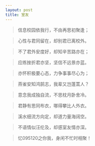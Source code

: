 ```yaml
---
layout: post
title: 室友
---
```


> 信息校园依我行，不由再思初聚逢；

> 心性与君同留在，却别君已离校外。

> 不了君外安度好，却知辛苦路亦在；

> 应练挫折君亦坚，坚信不远景亦蓝。

> 亦怀积极要心态，力争事事尽心为；

> 燕雀安知鸿鹄志，我辈又岂蓬蒿人？

> 意念我成独自流，不思枕月卧舍冷。

> 君静有思同布衣，哪得攀比人外衣。

> 溪水细流方向定，却道力量海阔空。

> 不语情似汪伦及，却感室友情亦深。

> 忆095120之你我，身闲不忙时相聚！